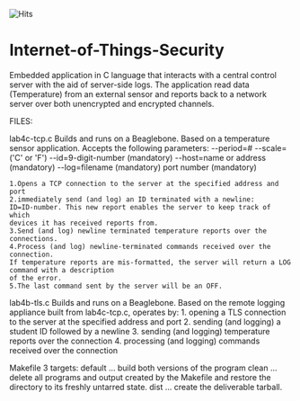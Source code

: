 ![Hits](https://hits.seeyoufarm.com/api/count/incr/badge.svg?url=https%3A%2F%2Fgithub.com%2Fkarim-benlghalia%2Fverilog-projects%2Fblob%2Fmain%2FREADME.md&count_bg=%2379C83D&title_bg=%23555555&icon=&icon_color=%23E7E7E7&title=hits&edge_flat=false)
# Internet-of-Things-Security
Embedded application in C language that interacts with a central control server with the aid of server-side logs. 
The application read data (Temperature) from an external sensor and reports back to a network server over both unencrypted and 
encrypted channels.

FILES: 

lab4c-tcp.c 
	Builds and runs on a Beaglebone. Based on a temperature sensor application.
	Accepts the following parameters:
	--period=#
	--scale= ('C' or 'F')
	--id=9-digit-number (mandatory)
	--host=name or address (mandatory)
	--log=filename (mandatory)
	port number (mandatory)

	1.Opens a TCP connection to the server at the specified address and port
	2.immediately send (and log) an ID terminated with a newline:
	ID=ID-number. This new report enables the server to keep track of which
	devices it has received reports from. 
	3.Send (and log) newline terminated temperature reports over the connections. 
	4.Process (and log) newline-terminated commands received over the connection. 
	If temperature reports are mis-formatted, the server will return a LOG command with a description 
	of the error. 
	5.The last command sent by the server will be an OFF.

lab4b-tls.c
	Builds and runs on a Beaglebone. 
	Based on the remote logging appliance built from lab4c-tcp.c, operates by:
	1. opening a TLS connection to the server at the specified address and port
	2. sending (and logging) a student ID followed by a newline
	3. sending (and logging) temperature reports over the connection
	4. processing (and logging) commands received over the connection

Makefile
	3 targets: 
	default ... build both versions of the program
	clean ... delete all programs and output created by the Makefile and restore the directory to its freshly untarred state.
	dist ... create the deliverable tarball.
